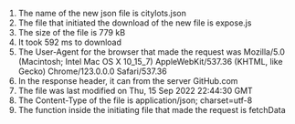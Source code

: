 1. The name of the new json file is citylots.json
2. The file that initiated the download of the new file is expose.js
3. The size of the file is 779 kB
4. It took 592 ms to download
5. The User-Agent for the browser that made the request was Mozilla/5.0 (Macintosh; Intel Mac OS X 10_15_7) AppleWebKit/537.36 (KHTML, like Gecko) Chrome/123.0.0.0 Safari/537.36
6. In the response header, it can from the server GitHub.com
7. The file was last modified on Thu, 15 Sep 2022 22:44:30 GMT
8. The Content-Type of the file is application/json; charset=utf-8
9. The function inside the initiating file that made the request is fetchData
